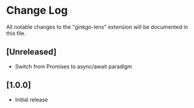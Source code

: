 # Change Log
All notable changes to the "ginkgo-lens" extension will be documented in this file.

## [Unreleased]
- Switch from Promises to async/await paradigm

## [1.0.0]
- Initial release